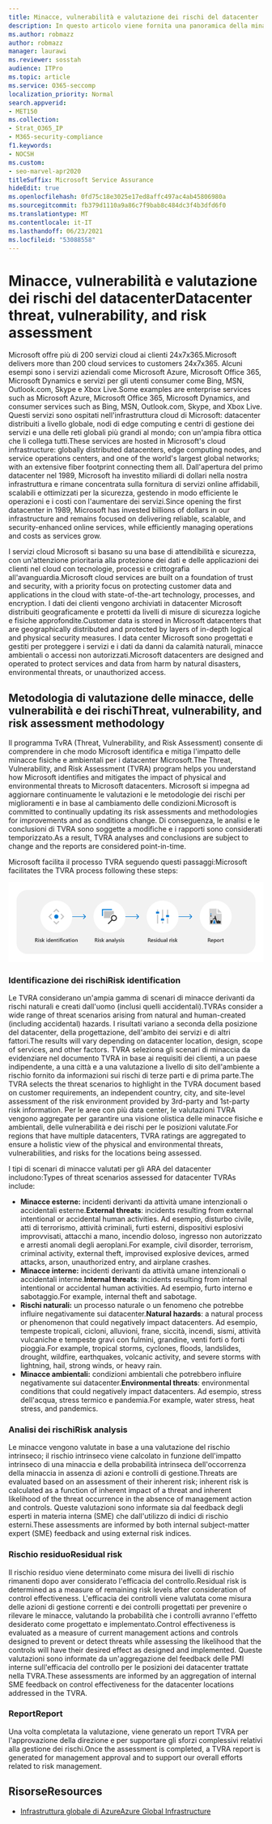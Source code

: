 ```yaml
---
title: Minacce, vulnerabilità e valutazione dei rischi del datacenter
description: In questo articolo viene fornita una panoramica della minaccia, della vulnerabilità e della valutazione dei rischi del datacenter in Microsoft 365.
ms.author: robmazz
author: robmazz
manager: laurawi
ms.reviewer: sosstah
audience: ITPro
ms.topic: article
ms.service: O365-seccomp
localization_priority: Normal
search.appverid:
- MET150
ms.collection:
- Strat_O365_IP
- M365-security-compliance
f1.keywords:
- NOCSH
ms.custom:
- seo-marvel-apr2020
titleSuffix: Microsoft Service Assurance
hideEdit: true
ms.openlocfilehash: 0fd75c18e3025e17ed8affc497ac4ab45806980a
ms.sourcegitcommit: fb379d1110a9a86c7f9bab8c484dc3f4b3dfd6f0
ms.translationtype: MT
ms.contentlocale: it-IT
ms.lasthandoff: 06/23/2021
ms.locfileid: "53088558"
---
```

# <a name="datacenter-threat-vulnerability-and-risk-assessment"></a><span data-ttu-id="fa70d-103">Minacce, vulnerabilità e valutazione dei rischi del datacenter</span><span class="sxs-lookup"><span data-stu-id="fa70d-103">Datacenter threat, vulnerability, and risk assessment</span></span>

<span data-ttu-id="fa70d-104">Microsoft offre più di 200 servizi cloud ai clienti 24x7x365.</span><span class="sxs-lookup"><span data-stu-id="fa70d-104">Microsoft delivers more than 200 cloud services to customers 24x7x365.</span></span> <span data-ttu-id="fa70d-105">Alcuni esempi sono i servizi aziendali come Microsoft Azure, Microsoft Office 365, Microsoft Dynamics e servizi per gli utenti consumer come Bing, MSN, Outlook.com, Skype e Xbox Live.</span><span class="sxs-lookup"><span data-stu-id="fa70d-105">Some examples are enterprise services such as Microsoft Azure, Microsoft Office 365, Microsoft Dynamics, and consumer services such as Bing, MSN, Outlook.com, Skype, and Xbox Live.</span></span> <span data-ttu-id="fa70d-106">Questi servizi sono ospitati nell'infrastruttura cloud di Microsoft: datacenter distribuiti a livello globale, nodi di edge computing e centri di gestione dei servizi e una delle reti globali più grandi al mondo; con un'ampia fibra ottica che li collega tutti.</span><span class="sxs-lookup"><span data-stu-id="fa70d-106">These services are hosted in Microsoft's cloud infrastructure: globally distributed datacenters, edge computing nodes, and service operations centers, and one of the world's largest global networks; with an extensive fiber footprint connecting them all.</span></span> <span data-ttu-id="fa70d-107">Dall'apertura del primo datacenter nel 1989, Microsoft ha investito miliardi di dollari nella nostra infrastruttura e rimane concentrata sulla fornitura di servizi online affidabili, scalabili e ottimizzati per la sicurezza, gestendo in modo efficiente le operazioni e i costi con l'aumentare dei servizi.</span><span class="sxs-lookup"><span data-stu-id="fa70d-107">Since opening the first datacenter in 1989, Microsoft has invested billions of dollars in our infrastructure and remains focused on delivering reliable, scalable, and security-enhanced online services, while efficiently managing operations and costs as services grow.</span></span>

<span data-ttu-id="fa70d-108">I servizi cloud Microsoft si basano su una base di attendibilità e sicurezza, con un'attenzione prioritaria alla protezione dei dati e delle applicazioni dei clienti nel cloud con tecnologie, processi e crittografia all'avanguardia.</span><span class="sxs-lookup"><span data-stu-id="fa70d-108">Microsoft cloud services are built on a foundation of trust and security, with a priority focus on protecting customer data and applications in the cloud with state-of-the-art technology, processes, and encryption.</span></span> <span data-ttu-id="fa70d-109">I dati dei clienti vengono archiviati in datacenter Microsoft distribuiti geograficamente e protetti da livelli di misure di sicurezza logiche e fisiche approfondite.</span><span class="sxs-lookup"><span data-stu-id="fa70d-109">Customer data is stored in Microsoft datacenters that are geographically distributed and protected by layers of in-depth logical and physical security measures.</span></span> <span data-ttu-id="fa70d-110">I data center Microsoft sono progettati e gestiti per proteggere i servizi e i dati da danni da calamità naturali, minacce ambientali o accessi non autorizzati.</span><span class="sxs-lookup"><span data-stu-id="fa70d-110">Microsoft datacenters are designed and operated to protect services and data from harm by natural disasters, environmental threats, or unauthorized access.</span></span>

## <a name="threat-vulnerability-and-risk-assessment-methodology"></a><span data-ttu-id="fa70d-111">Metodologia di valutazione delle minacce, delle vulnerabilità e dei rischi</span><span class="sxs-lookup"><span data-stu-id="fa70d-111">Threat, vulnerability, and risk assessment methodology</span></span>

<span data-ttu-id="fa70d-112">Il programma TvRA (Threat, Vulnerability, and Risk Assessment) consente di comprendere in che modo Microsoft identifica e mitiga l'impatto delle minacce fisiche e ambientali per i datacenter Microsoft.</span><span class="sxs-lookup"><span data-stu-id="fa70d-112">The Threat, Vulnerability, and Risk Assessment (TVRA) program helps you understand how Microsoft identifies and mitigates the impact of physical and environmental threats to Microsoft datacenters.</span></span> <span data-ttu-id="fa70d-113">Microsoft si impegna ad aggiornare continuamente le valutazioni e le metodologie dei rischi per miglioramenti e in base al cambiamento delle condizioni.</span><span class="sxs-lookup"><span data-stu-id="fa70d-113">Microsoft is committed to continually updating its risk assessments and methodologies for improvements and as conditions change.</span></span> <span data-ttu-id="fa70d-114">Di conseguenza, le analisi e le conclusioni di TVRA sono soggette a modifiche e i rapporti sono considerati temporizzato.</span><span class="sxs-lookup"><span data-stu-id="fa70d-114">As a result, TVRA analyses and conclusions are subject to change and the reports are considered point-in-time.</span></span>

<span data-ttu-id="fa70d-115">Microsoft facilita il processo TVRA seguendo questi passaggi:</span><span class="sxs-lookup"><span data-stu-id="fa70d-115">Microsoft facilitates the TVRA process following these steps:</span></span>

![Flusso di processo TVRA](../media/assurance-tvra-flow.png)

### <a name="risk-identification"></a><span data-ttu-id="fa70d-117">Identificazione dei rischi</span><span class="sxs-lookup"><span data-stu-id="fa70d-117">Risk identification</span></span>

<span data-ttu-id="fa70d-118">Le TVRA considerano un'ampia gamma di scenari di minacce derivanti da rischi naturali e creati dall'uomo (inclusi quelli accidentali).</span><span class="sxs-lookup"><span data-stu-id="fa70d-118">TVRAs consider a wide range of threat scenarios arising from natural and human-created (including accidental) hazards.</span></span> <span data-ttu-id="fa70d-119">I risultati variano a seconda della posizione del datacenter, della progettazione, dell'ambito dei servizi e di altri fattori.</span><span class="sxs-lookup"><span data-stu-id="fa70d-119">The results will vary depending on datacenter location, design, scope of services, and other factors.</span></span> <span data-ttu-id="fa70d-120">TVRA seleziona gli scenari di minaccia da evidenziare nel documento TVRA in base ai requisiti dei clienti, a un paese indipendente, a una città e a una valutazione a livello di sito dell'ambiente a rischio fornito da informazioni sui rischi di terze parti e di prima parte.</span><span class="sxs-lookup"><span data-stu-id="fa70d-120">The TVRA selects the threat scenarios to highlight in the TVRA document based on customer requirements, an independent country, city, and site-level assessment of the risk environment provided by 3rd-party and 1st-party risk information.</span></span> <span data-ttu-id="fa70d-121">Per le aree con più data center, le valutazioni TVRA vengono aggregate per garantire una visione olistica delle minacce fisiche e ambientali, delle vulnerabilità e dei rischi per le posizioni valutate.</span><span class="sxs-lookup"><span data-stu-id="fa70d-121">For regions that have multiple datacenters, TVRA ratings are aggregated to ensure a holistic view of the physical and environmental threats, vulnerabilities, and risks for the locations being assessed.</span></span>

<span data-ttu-id="fa70d-122">I tipi di scenari di minacce valutati per gli ARA del datacenter includono:</span><span class="sxs-lookup"><span data-stu-id="fa70d-122">Types of threat scenarios assessed for datacenter TVRAs include:</span></span>

- <span data-ttu-id="fa70d-123">**Minacce esterne:** incidenti derivanti da attività umane intenzionali o accidentali esterne.</span><span class="sxs-lookup"><span data-stu-id="fa70d-123">**External threats**: incidents resulting from external intentional or accidental human activities.</span></span> <span data-ttu-id="fa70d-124">Ad esempio, disturbo civile, atti di terrorismo, attività criminali, furti esterni, dispositivi esplosivi improvvisati, attacchi a mano, incendio doloso, ingresso non autorizzato e arresti anomali degli aeroplani.</span><span class="sxs-lookup"><span data-stu-id="fa70d-124">For example, civil disorder, terrorism, criminal activity, external theft, improvised explosive devices, armed attacks, arson, unauthorized entry, and airplane crashes.</span></span>
- <span data-ttu-id="fa70d-125">**Minacce interne:** incidenti derivanti da attività umane intenzionali o accidentali interne.</span><span class="sxs-lookup"><span data-stu-id="fa70d-125">**Internal threats**: incidents resulting from internal intentional or accidental human activities.</span></span> <span data-ttu-id="fa70d-126">Ad esempio, furto interno e sabotaggio.</span><span class="sxs-lookup"><span data-stu-id="fa70d-126">For example, internal theft and sabotage.</span></span>
- <span data-ttu-id="fa70d-127">**Rischi naturali:** un processo naturale o un fenomeno che potrebbe influire negativamente sui datacenter.</span><span class="sxs-lookup"><span data-stu-id="fa70d-127">**Natural hazards**: a natural process or phenomenon that could negatively impact datacenters.</span></span> <span data-ttu-id="fa70d-128">Ad esempio, tempeste tropicali, cicloni, alluvioni, frane, siccità, incendi, sismi, attività vulcaniche e tempeste gravi con fulmini, grandine, venti forti o forti pioggia.</span><span class="sxs-lookup"><span data-stu-id="fa70d-128">For example, tropical storms, cyclones, floods, landslides, drought, wildfire, earthquakes, volcanic activity, and severe storms with lightning, hail, strong winds, or heavy rain.</span></span>
- <span data-ttu-id="fa70d-129">**Minacce ambientali:** condizioni ambientali che potrebbero influire negativamente sui datacenter.</span><span class="sxs-lookup"><span data-stu-id="fa70d-129">**Environmental threats**: environmental conditions that could negatively impact datacenters.</span></span> <span data-ttu-id="fa70d-130">Ad esempio, stress dell'acqua, stress termico e pandemia.</span><span class="sxs-lookup"><span data-stu-id="fa70d-130">For example, water stress, heat stress, and pandemics.</span></span>

### <a name="risk-analysis"></a><span data-ttu-id="fa70d-131">Analisi dei rischi</span><span class="sxs-lookup"><span data-stu-id="fa70d-131">Risk analysis</span></span>

<span data-ttu-id="fa70d-132">Le minacce vengono valutate in base a una valutazione del rischio intrinseco; il rischio intrinseco viene calcolato in funzione dell'impatto intrinseco di una minaccia e della probabilità intrinseca dell'occorrenza della minaccia in assenza di azioni e controlli di gestione.</span><span class="sxs-lookup"><span data-stu-id="fa70d-132">Threats are evaluated based on an assessment of their inherent risk; inherent risk is calculated as a function of inherent impact of a threat and inherent likelihood of the threat occurrence in the absence of management action and controls.</span></span> <span data-ttu-id="fa70d-133">Queste valutazioni sono informate sia dal feedback degli esperti in materia interna (SME) che dall'utilizzo di indici di rischio esterni.</span><span class="sxs-lookup"><span data-stu-id="fa70d-133">These assessments are informed by both internal subject-matter expert (SME) feedback and using external risk indices.</span></span>

### <a name="residual-risk"></a><span data-ttu-id="fa70d-134">Rischio residuo</span><span class="sxs-lookup"><span data-stu-id="fa70d-134">Residual risk</span></span>

<span data-ttu-id="fa70d-135">Il rischio residuo viene determinato come misura dei livelli di rischio rimanenti dopo aver considerato l'efficacia del controllo.</span><span class="sxs-lookup"><span data-stu-id="fa70d-135">Residual risk is determined as a measure of remaining risk levels after consideration of control effectiveness.</span></span> <span data-ttu-id="fa70d-136">L'efficacia dei controlli viene valutata come misura delle azioni di gestione correnti e dei controlli progettati per prevenire o rilevare le minacce, valutando la probabilità che i controlli avranno l'effetto desiderato come progettato e implementato.</span><span class="sxs-lookup"><span data-stu-id="fa70d-136">Control effectiveness is evaluated as a measure of current management actions and controls designed to prevent or detect threats while assessing the likelihood that the controls will have their desired effect as designed and implemented.</span></span> <span data-ttu-id="fa70d-137">Queste valutazioni sono informate da un'aggregazione del feedback delle PMI interne sull'efficacia del controllo per le posizioni dei datacenter trattate nella TVRA.</span><span class="sxs-lookup"><span data-stu-id="fa70d-137">These assessments are informed by an aggregation of internal SME feedback on control effectiveness for the datacenter locations addressed in the TVRA.</span></span>

### <a name="report"></a><span data-ttu-id="fa70d-138">Report</span><span class="sxs-lookup"><span data-stu-id="fa70d-138">Report</span></span>

<span data-ttu-id="fa70d-139">Una volta completata la valutazione, viene generato un report TVRA per l'approvazione della direzione e per supportare gli sforzi complessivi relativi alla gestione dei rischi.</span><span class="sxs-lookup"><span data-stu-id="fa70d-139">Once the assessment is completed, a TVRA report is generated for management approval and to support our overall efforts related to risk management.</span></span>

## <a name="resources"></a><span data-ttu-id="fa70d-140">Risorse</span><span class="sxs-lookup"><span data-stu-id="fa70d-140">Resources</span></span>

- [<span data-ttu-id="fa70d-141">Infrastruttura globale di Azure</span><span class="sxs-lookup"><span data-stu-id="fa70d-141">Azure Global Infrastructure</span></span>](https://www.microsoft.com/datacenters)
